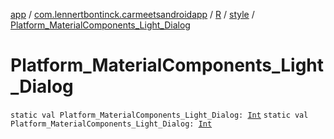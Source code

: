 [app](../../../index.md) / [com.lennertbontinck.carmeetsandroidapp](../../index.md) / [R](../index.md) / [style](index.md) / [Platform_MaterialComponents_Light_Dialog](./-platform_-material-components_-light_-dialog.md)

# Platform_MaterialComponents_Light_Dialog

`static val Platform_MaterialComponents_Light_Dialog: `[`Int`](https://kotlinlang.org/api/latest/jvm/stdlib/kotlin/-int/index.html)
`static val Platform_MaterialComponents_Light_Dialog: `[`Int`](https://kotlinlang.org/api/latest/jvm/stdlib/kotlin/-int/index.html)
